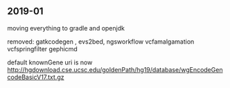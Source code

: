 ## 2019-01

moving everything to gradle and openjdk

removed: gatkcodegen , evs2bed, ngsworkflow vcfamalgamation vcfspringfilter gephicmd

default knownGene uri is now http://hgdownload.cse.ucsc.edu/goldenPath/hg19/database/wgEncodeGencodeBasicV17.txt.gz
